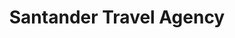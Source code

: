 ---
title: "Santander Travel Agency"
url: /panajachel/santander-travel-agency/
shop: agencia de viajes
---